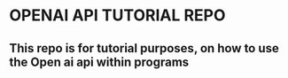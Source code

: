 # OPENAI API TUTORIAL REPO

## This repo is for tutorial purposes, on how to use the Open ai api within programs
